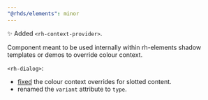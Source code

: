 ```yaml
---
"@rhds/elements": minor
---
```


✨ Added `<rh-context-provider>`.

Component meant to be used internally within rh-elements shadow templates or 
demos to override colour context.

`<rh-dialog>`:
  - [fixed][overrides] the colour context overrides for slotted content.
  - renamed the `variant` attribute to `type`.

[overrides]: https://github.com/patternfly/patternfly-elements/pull/2036#issuecomment-1134460631
